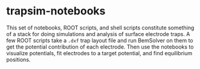 trapsim-notebooks
=================

This set of notebooks, ROOT scripts, and shell scripts constitute
something of a stack for doing simulations and analysis of surface
electrode traps. A few ROOT scripts take a `.dxf` trap layout file and
run BemSolver on them to get the potential contribution of each
electrode. Then use the notebooks to visualize potentials, fit
electrodes to a target potential, and find equilibrium positions.
